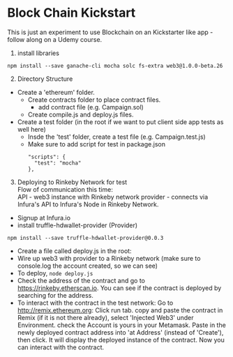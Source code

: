 # Block Chain Kickstart
This is just an experiment to use Blockchain on an Kickstarter like app - follow along on a Udemy course.

1. install libraries
```
npm install --save ganache-cli mocha solc fs-extra web3@1.0.0-beta.26 
```

2. Directory Structure
  - Create a 'ethereum' folder.
    - Create contracts folder to place contract files.
      - add contract file (e.g. Campaign.sol)
    - Create compile.js and deploy.js files.
  - Create a test folder (in the root if we want to put client side app tests as well here)
    - Insde the 'test' folder, create a test file (e.g. Campaign.test.js)
    - Make sure to add script for test in package.json
      ```
      "scripts": {
        "test": "mocha"
      },

      ```
3. Deploying to Rinkeby Network for test<br>
  Flow of communication this time:<br>
  API - web3 instance with Rinkeby network provider - connects via Infura's API to Infura's Node in Rinkeby Network.
  - Signup at Infura.io
  - install truffle-hdwallet-provider (Provider)
  ```
  npm install --save truffle-hdwallet-provider@0.0.3
  ```
  - Create a file called deploy.js in the root:
  - Wire up web3 with provider to a Rinkeby network (make sure to console.log the account created, so we can see)
  - To deploy, ```node deploy.js```
  - Check the address of the contract and go to https://rinkeby.etherscan.io. You can see if the contract is deployed by searching for the address.
  - To interact with the contract in the test network:
    Go to http://remix.ethereum.org:
    Click run tab.
    copy and paste the contract in Remix (if it is not there already), 
    select 'Injected Web3' under Environment.
    check the Account is yours in your Metamask.
    Paste in the newly deployed contract address into 'at Address' (instead of 'Create'), then click.
    It will display the deployed instance of the contract.
    Now you can interact with the contract.

    

